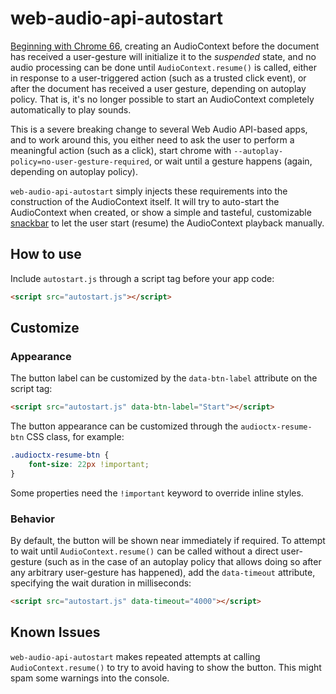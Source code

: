 # web-audio-api-autostart

[Beginning with Chrome 66](https://bugs.chromium.org/p/chromium/issues/detail?id=807017), creating an AudioContext before the document has received a user-gesture will initialize it to the *suspended* state, and no audio processing can be done until `AudioContext.resume()` is called, either in response to a user-triggered action (such as a trusted click event), or after the document has received a user gesture, depending on autoplay policy. That is, it's no longer possible to start an AudioContext completely automatically to play sounds.

This is a severe breaking change to several Web Audio API-based apps, and to work around this, you either need to ask the user to perform a meaningful action (such as a click), start chrome with `--autoplay-policy=no-user-gesture-required`, or wait until a gesture happens (again, depending on autoplay policy).

`web-audio-api-autostart` simply injects these requirements into the construction of the AudioContext itself. It will try to auto-start the AudioContext when created, or show a simple and tasteful, customizable [snackbar](https://material.io/guidelines/components/snackbars-toasts.html) to let the user start (resume) the AudioContext playback manually.

## How to use

Include `autostart.js` through a script tag before your app code:

```html
<script src="autostart.js"></script>
```

## Customize

### Appearance

The button label can be customized by the `data-btn-label` attribute on the script tag:

```html
<script src="autostart.js" data-btn-label="Start"></script>
```

The button appearance can be customized through the `audioctx-resume-btn` CSS class, for example:

```css
.audioctx-resume-btn {
    font-size: 22px !important;
}
```

Some properties need the `!important` keyword to override inline styles.

### Behavior

By default, the button will be shown near immediately if required. To attempt to wait until `AudioContext.resume()` can be called without a direct user-gesture (such as in the case of an autoplay policy that allows doing so after any arbitrary user-gesture has happened), add the `data-timeout` attribute, specifying the wait duration in milliseconds:

```html
<script src="autostart.js" data-timeout="4000"></script>
```

## Known Issues

`web-audio-api-autostart` makes repeated attempts at calling `AudioContext.resume()` to try to avoid having to show the button. This might spam some warnings into the console.
